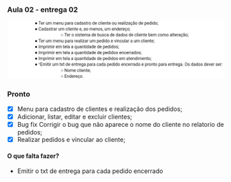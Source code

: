 ### Aula 02 - entrega 02


![](https://raw.githubusercontent.com/ferreiraluc/aula02-entrega02/main/Assets/entrega02.jpeg)
 
### Pronto

- [x] Menu para cadastro de clientes e realização dos pedidos;
- [x] Adicionar, listar, editar e excluir clientes;
- [x] Bug fix Corrigir o bug que não aparece o nome do cliente no relatorio de pedidos;
- [x] Realizar pedidos e vincular ao cliente;

#### O que falta fazer?
-  Emitir o txt de entrega para cada pedido encerrado  

